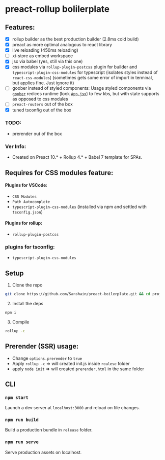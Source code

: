 # preact-rollup bolilerplate



## Features: 

- [x] rollup builder as the best production builder (2.8ms cold build)
- [x] preact as more optimal analogous to react library
- [x] live reloading (450ms reloading)
- [ ] xi-store as embed workspace
- [x] jsx via babel (yes, still via this one)
- [x] css modules via `rollup-plugin-postcss` plugin for builder and `typescript-plugin-css-modules` for typescript (isolates styles instead of `react-css-modules`) (sometimes gets some error of import in terminal, but applies fine. Just ignore it)
- [ ] goober instead of styled components: Usage styled components via [`goober`](https://www.npmjs.com/package/goober) redices runtime (look [`App.jsx`](https://github.com/Sanshain/preact-boilerplate/blob/main/source/App.jsx)) to few kbs, but with state supports as opposed to css modules
- [ ] `preact-routers` out of the box
- [x] tuned tsconfig out of the box

### TODO:

- prerender out of the box

### Ver Info:

- Created on Preact 10.* + Rollup 4.* + Babel 7 template for SPAs.


## Requires for CSS modules feature:

#### Plugins for VSCode:

- `CSS Modules`
- `Path Autocomplete`
- `typescript-plugin-css-modules` (installed via npm and settled with `tsconfig.json`)

#### Plugins for rollup: 

- `rollup-plugin-postcss`

### plugins for tsconfig: 

- `typescript-plugin-css-modules`

## Setup

1. Clone the repo
```sh
git clone https://github.com/Sanshain/preact-boilerplate.git && cd project-templates
```

2. Install the deps
```sh
npm i
```

3. Compile
```sh
rollup -c
```


## Prerender (SSR) usage:

- Change `options.prerender` to `true` 
- Apply `rollup -c` => will created init.js inside `realese` folder
- apply `node init` => will created `prerender.html` in the same folder


## CLI

### `npm start`

Launch a dev server at `localhost:3000` and reload on file changes.

### `npm run build`

Build a production bundle in `release` folder.

### `npm run serve`

Serve production assets on localhost.

